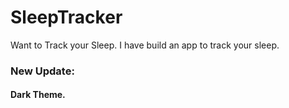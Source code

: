 # SleepTracker
Want to Track your Sleep.
I have build an app to track your sleep.

### New Update:
####         Dark Theme.

